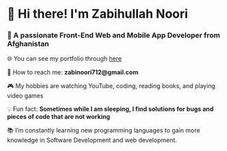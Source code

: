 <h1 align="left">👋 Hi there! I'm Zabihullah Noori</h1>
<h3 align="left">🚀 A passionate Front-End Web and Mobile App Developer from Afghanistan</h3>
<div align="left">
  <p>🌐 You can see my portfolio through <a href="https://zabihullahnooriwardak.github.io/Zabih-portfolio/" target="_blank">here</a></p> 
  <p>📧 How to reach me: <strong>zabinoori712@gmail.com</strong></p>
  <p>🎮 My hobbies are watching YouTube, coding, reading books, and playing video games</p>
  <p>💡 Fun fact: <strong>Sometimes while I am sleeping, I find solutions for bugs and pieces of code that are not working</strong></p>
  <p>📚 I’m constantly learning new programming languages to gain more knowledge in Software Development and web development.</p>
</div>
